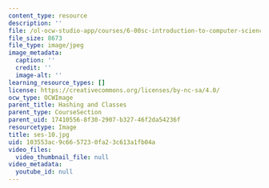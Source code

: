 ```yaml
---
content_type: resource
description: ''
file: /ol-ocw-studio-app/courses/6-00sc-introduction-to-computer-science-and-programming-spring-2011/103553ac9c6657230fa23c613a1fb04a_ses-10.jpg
file_size: 8673
file_type: image/jpeg
image_metadata:
  caption: ''
  credit: ''
  image-alt: ''
learning_resource_types: []
license: https://creativecommons.org/licenses/by-nc-sa/4.0/
ocw_type: OCWImage
parent_title: Hashing and Classes
parent_type: CourseSection
parent_uid: 17410556-8f30-2907-b327-46f2da54236f
resourcetype: Image
title: ses-10.jpg
uid: 103553ac-9c66-5723-0fa2-3c613a1fb04a
video_files:
  video_thumbnail_file: null
video_metadata:
  youtube_id: null
---
```

